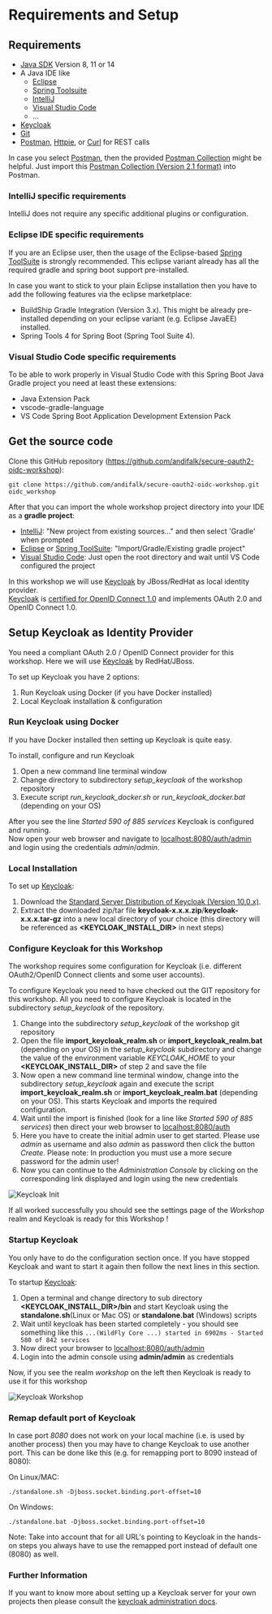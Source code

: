 # Requirements and Setup

## Requirements

* [Java SDK](https://adoptopenjdk.net) Version 8, 11 or 14
* A Java IDE like
  * [Eclipse](https://www.eclipse.org/downloads)
  * [Spring Toolsuite](https://spring.io/tools)
  * [IntelliJ](https://www.jetbrains.com/idea/download)
  * [Visual Studio Code](https://code.visualstudio.com)
  * ...
* [Keycloak](https://keycloak.org)
* [Git](https://git-scm.com)
* [Postman](https://www.getpostman.com/downloads), [Httpie](https://httpie.org/#installation), or [Curl](https://curl.haxx.se/download.html) for REST calls

In case you select [Postman](https://www.getpostman.com/downloads), then the provided [Postman Collection](oidc_workshop.postman_collection.json) might be helpful.
Just import this [Postman Collection (Version 2.1 format)](oidc_workshop.postman_collection.json) into Postman.

### IntelliJ specific requirements

IntelliJ does not require any specific additional plugins or configuration.

### Eclipse IDE specific requirements

If you are an Eclipse user, then the usage of the Eclipse-based [Spring ToolSuite](https://spring.io/tools) is strongly recommended.
This eclipse variant already has all the required gradle and spring boot support pre-installed.

In case you want to stick to your plain Eclipse installation then you have to add the following features via the
eclipse marketplace: 

* BuildShip Gradle Integration (Version 3.x). This might be already pre-installed depending 
on your eclipse variant (e.g. Eclipse JavaEE) installed.
* Spring Tools 4 for Spring Boot (Spring Tool Suite 4).

### Visual Studio Code specific requirements

To be able to work properly in Visual Studio Code with this Spring Boot Java Gradle project you need at least these extensions:

* Java Extension Pack
* vscode-gradle-language
* VS Code Spring Boot Application Development Extension Pack

## Get the source code
                       
Clone this GitHub repository (https://github.com/andifalk/secure-oauth2-oidc-workshop):

```
git clone https://github.com/andifalk/secure-oauth2-oidc-workshop.git oidc_workshop
```

After that you can import the whole workshop project directory into your IDE as a __gradle project__:

* [IntelliJ](https://www.jetbrains.com/idea): "New project from existing sources..." and then select 'Gradle' when prompted
* [Eclipse](https://www.eclipse.org/) or [Spring ToolSuite](https://spring.io/tools): "Import/Gradle/Existing gradle project"
* [Visual Studio Code](https://code.visualstudio.com/): Just open the root directory and wait until VS Code configured the project

In this workshop we will use [Keycloak](https://keycloak.org) by JBoss/RedHat as local identity provider.  
[Keycloak](https://keycloak.org) is [certified for OpenID Connect 1.0](https://openid.net/developers/certified/) and 
implements OAuth 2.0 and OpenID Connect 1.0.

## Setup Keycloak as Identity Provider

You need a compliant OAuth 2.0 / OpenID Connect provider for this workshop.
Here we will use [Keycloak](https://keycloak.org) by RedHat/JBoss.

To set up Keycloak you have 2 options:

1. Run Keycloak using Docker (if you have Docker installed)
2. Local Keycloak installation & configuration

### Run Keycloak using Docker

If you have Docker installed then setting up Keycloak is quite easy.

To install, configure and run Keycloak 

1. Open a new command line terminal window
2. Change directory to subdirectory _setup_keycloak_ of the workshop repository
3. Execute script _run_keycloak_docker.sh_ or _run_keycloak_docker.bat_ (depending on your OS)

After you see the line _Started 590 of 885 services_ Keycloak is configured and running.  
Now open your web browser and navigate to [localhost:8080/auth/admin](http://localhost:8080/auth/admin) and login
using the credentials _admin_/_admin_.

### Local Installation

To set up [Keycloak](https://keycloak.org): 

1. Download the [Standard Server Distribution of Keycloak (Version 10.0.x)](https://www.keycloak.org/downloads-archive.html).
2. Extract the downloaded zip/tar file __keycloak-x.x.x.zip__/__keycloak-x.x.x.tar-gz__ into a new local directory of your choice 
(this directory will be referenced as __<KEYCLOAK_INSTALL_DIR>__ in next steps)

### Configure Keycloak for this Workshop

The workshop requires some configuration for Keycloak (i.e. different OAuth2/OpenID Connect clients and some user accounts).

To configure Keycloak you need to have checked out the GIT repository for this workshop.
All you need to configure Keycloak is located in the subdirectory _setup_keycloak_ of the repository.

1. Change into the subdirectory _setup_keycloak_ of the workshop git repository
2. Open the file __import_keycloak_realm.sh__ or __import_keycloak_realm.bat__ (depending on your OS) in the _setup_keycloak_ subdirectory 
   and change the value of the environment variable _KEYCLOAK_HOME_ to your __<KEYCLOAK_INSTALL_DIR>__ of step 2 and save the file
3. Now open a new command line terminal window, change into the subdirectory _setup_keycloak_ again and execute the script
   __import_keycloak_realm.sh__ or __import_keycloak_realm.bat__ (depending on your OS). 
   This starts Keycloak and imports the required configuration.
4. Wait until the import is finished (look for a line like _Started 590 of 885 services_) then 
   direct your web browser to [localhost:8080/auth](http://localhost:8080/auth/)
5. Here you have to create the initial admin user to get started. Please use _admin_ as username and also _admin_ 
   as password then click the button _Create_. Please note: In production you must use a more secure password for the admin user!
6. Now you can continue to the _Administration Console_ by clicking on the corresponding link displayed and login using the new credentials

![Keycloak Init](keycloak_initial_admin.png)

If all worked successfully you should see the settings page of the _Workshop_ realm and Keycloak is ready for this Workshop !

### Startup Keycloak

You only have to do the configuration section once.
If you have stopped Keycloak and want to start it again then follow the next lines in this section.

To startup [Keycloak](https://keycloak.org):

1. Open a terminal and change directory to sub directory __<KEYCLOAK_INSTALL_DIR>/bin__ and start Keycloak using 
the __standalone.sh__(Linux or Mac OS) or __standalone.bat__ (Windows) scripts
2. Wait until keycloak has been started completely - you should see something like this `...(WildFly Core ...) started in 6902ms - Started 580 of 842 services`
3. Now direct your browser to [localhost:8080/auth/admin](http://localhost:8080/auth/admin/)
4. Login into the admin console using __admin/admin__ as credentials

Now, if you see the realm _workshop_ on the left then Keycloak is ready to use it for this workshop

![Keycloak Workshop](keycloak_workshop.png)

### Remap default port of Keycloak

In case port _8080_ does not work on your local machine (i.e. is used by another process) then you may have to change Keycloak to use another port.
This can be done like this (e.g. for remapping port to 8090 instead of 8080):

On Linux/MAC:
```
./standalone.sh -Djboss.socket.binding.port-offset=10
```

On Windows:
```
./standalone.bat -Djboss.socket.binding.port-offset=10
```

Note: Take into account that for all URL's pointing to Keycloak in the hands-on steps you always have to use the remapped port
instead of default one (8080) as well. 

### Further Information

If you want to know more about setting up a Keycloak server for your own projects 
then please consult the [keycloak administration docs](https://www.keycloak.org/docs/latest/server_admin/index.html).